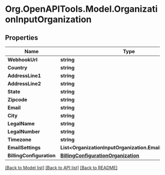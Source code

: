 
# Org.OpenAPITools.Model.OrganizationInputOrganization

## Properties

Name | Type | Description | Notes
------------ | ------------- | ------------- | -------------
**WebhookUrl** | **string** |  | [optional] 
**Country** | **string** |  | [optional] 
**AddressLine1** | **string** |  | [optional] 
**AddressLine2** | **string** |  | [optional] 
**State** | **string** |  | [optional] 
**Zipcode** | **string** |  | [optional] 
**Email** | **string** |  | [optional] 
**City** | **string** |  | [optional] 
**LegalName** | **string** |  | [optional] 
**LegalNumber** | **string** |  | [optional] 
**Timezone** | **string** |  | [optional] 
**EmailSettings** | **List&lt;OrganizationInputOrganization.EmailSettingsEnum&gt;** |  | [optional] 
**BillingConfiguration** | [**BillingConfigurationOrganization**](BillingConfigurationOrganization.md) |  | [optional] 

[[Back to Model list]](../README.md#documentation-for-models)
[[Back to API list]](../README.md#documentation-for-api-endpoints)
[[Back to README]](../README.md)

